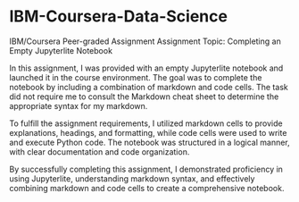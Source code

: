 # IBM-Coursera-Data-Science
IBM/Coursera Peer-graded Assignment
Assignment Topic: Completing an Empty Jupyterlite Notebook

In this assignment, I was provided with an empty Jupyterlite notebook and launched it in the course environment. The goal was to complete the notebook by including a combination of markdown and code cells. The task did not require me to consult the Markdown cheat sheet to determine the appropriate syntax for my markdown.

To fulfill the assignment requirements, I utilized markdown cells to provide explanations, headings, and formatting, while code cells were used to write and execute Python code. The notebook was structured in a logical manner, with clear documentation and code organization.

By successfully completing this assignment, I demonstrated proficiency in using Jupyterlite, understanding markdown syntax, and effectively combining markdown and code cells to create a comprehensive notebook.
